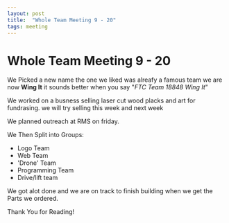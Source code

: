 ```yaml
---
layout: post
title:  "Whole Team Meeting 9 - 20"
tags: meeting
---
```


# Whole Team Meeting 9 - 20 

We Picked a new name the one we liked was alreafy a famous team we are now **Wing It** it sounds better when you say "*FTC Team 18848 Wing It*"

We worked on a busness selling laser cut wood placks and art for fundrasing. we will try selling this week and next week 

We planned outreach at RMS on friday.

We Then Split into Groups:
- Logo Team
- Web Team
- 'Drone' Team
- Programming Team
- Drive/lift team

We got alot done and we are on track to finish building when we get the Parts we ordered.


Thank You for Reading!

